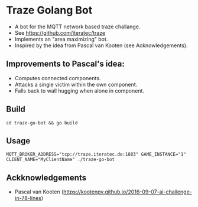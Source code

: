 # Traze Golang Bot

* A bot for the MQTT network based traze challange.
* See https://github.com/iteratec/traze 
* Implements an "area maximizing" bot.
* Inspired by the idea from Pascal van Kooten (see Acknowledgements).

## Improvements to Pascal's idea:
* Computes connected components.
* Attacks a single victim within the own component.
* Falls back to wall hugging when alone in component.

## Build
`cd traze-go-bot && go build`

## Usage
`MQTT_BROKER_ADDRESS="tcp://traze.iteratec.de:1883" GAME_INSTANCE="1" CLIENT_NAME="MyClientName" ./traze-go-bot`

## Ackknowledgements
* Pascal van Kooten (https://kootenpv.github.io/2016-09-07-ai-challenge-in-78-lines)
